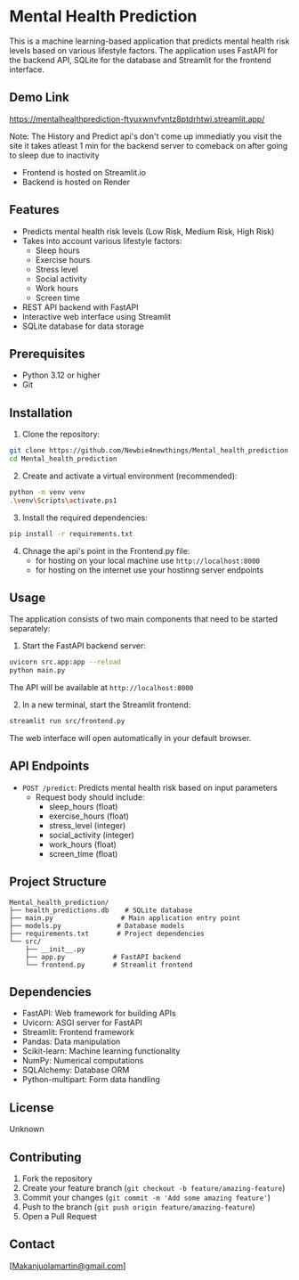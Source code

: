 # Mental Health Prediction

This is a machine learning-based application that predicts mental health risk levels based on various lifestyle factors. The application uses FastAPI for the backend API, SQLite for the database and Streamlit for the frontend interface.

## Demo Link 
https://mentalhealthprediction-ftyuxwnvfvntz8ptdrhtwi.streamlit.app/

Note: The History and Predict api's don't come up immediatly you visit the site it takes atleast 1 min for the backend server to comeback on after going to sleep due to inactivity 
- Frontend is hosted on Streamlit.io
- Backend is hosted on Render

## Features

- Predicts mental health risk levels (Low Risk, Medium Risk, High Risk)
- Takes into account various lifestyle factors:
  - Sleep hours
  - Exercise hours
  - Stress level
  - Social activity
  - Work hours
  - Screen time
- REST API backend with FastAPI
- Interactive web interface using Streamlit
- SQLite database for data storage

## Prerequisites

- Python 3.12 or higher
- Git

## Installation

1. Clone the repository:
```bash
git clone https://github.com/Newbie4newthings/Mental_health_prediction.git
cd Mental_health_prediction
```

2. Create and activate a virtual environment (recommended):
```bash
python -m venv venv
.\venv\Scripts\activate.ps1
```

3. Install the required dependencies:
```bash
pip install -r requirements.txt
```
4. Chnage the api's point in the Frontend.py file:
   - for hosting on your local machine use `http://localhost:8000`
   - for hosting on the internet use your hostinng server endpoints

## Usage

The application consists of two main components that need to be started separately:

1. Start the FastAPI backend server:
```bash
uvicorn src.app:app --reload
python main.py
```
The API will be available at `http://localhost:8000`

2. In a new terminal, start the Streamlit frontend:
```bash
streamlit run src/frontend.py
```
The web interface will open automatically in your default browser.

## API Endpoints

- `POST /predict`: Predicts mental health risk based on input parameters
  - Request body should include:
    - sleep_hours (float)
    - exercise_hours (float)
    - stress_level (integer)
    - social_activity (integer)
    - work_hours (float)
    - screen_time (float)

## Project Structure

```
Mental_health_prediction/
├── health_predictions.db    # SQLite database
├── main.py                 # Main application entry point
├── models.py              # Database models
├── requirements.txt       # Project dependencies
└── src/
    ├── __init__.py
    ├── app.py            # FastAPI backend
    └── frontend.py       # Streamlit frontend
```

## Dependencies

- FastAPI: Web framework for building APIs
- Uvicorn: ASGI server for FastAPI
- Streamlit: Frontend framework
- Pandas: Data manipulation
- Scikit-learn: Machine learning functionality
- NumPy: Numerical computations
- SQLAlchemy: Database ORM
- Python-multipart: Form data handling

## License

Unknown

## Contributing

1. Fork the repository
2. Create your feature branch (`git checkout -b feature/amazing-feature`)
3. Commit your changes (`git commit -m 'Add some amazing feature'`)
4. Push to the branch (`git push origin feature/amazing-feature`)
5. Open a Pull Request

## Contact

[Makanjuolamartin@gmail.com]
